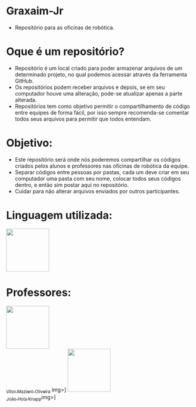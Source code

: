 # Graxaim-Jr

- Repositório para as oficinas de robótica.

# Oque é um repositório?

- Repositório é um local criado para poder armazenar arquivos de um determinado projeto, no qual podemos acessar através da ferramenta GitHub.
- Os repositórios podem receber arquivos e depois, se em seu computador houve uma alteração, pode-se atualizar apenas a parte alterada.
- Repositórios tem como objetivo permitir o compartilhamento de código entre equipes de forma fácil, por isso sempre recomenda-se comentar todos seus arquivos para permitir que todos entendam.

# Objetivo:

- Este repositório será onde nós poderemos compartilhar os códigos criados pelos alunos e professores nas oficinas de robótica da equipe.
- Separar códigos entre pessoas por pastas, cada um deve criar em seu computador uma pasta com seu nome, colocar todos seus códigos dentro, e então sim postar aqui no repositório.
- Cuidar para não alterar arquivos enviados por outros participantes.

# Linguagem utilizada:
<img src="https://cdn.jsdelivr.net/gh/devicons/devicon@latest/icons/arduino/arduino-original.svg" width="115" height="115"/>

# Professores:

[<img loading="lazy" src="https://avatars.githubusercontent.com/u/110566021?v=4" width=115><br><sub>Vítor Maziero Oliveira</sub>](https://github.com/vitor-m-o) img>]
[<img loading="lazy" src="https://avatars.githubusercontent.com/u/110566021?v=4" width=115><br><sub>João Holz Knapp</sub>](https://github.com/Jaozinnnnnn)img>]
